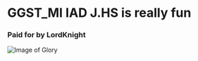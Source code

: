 # GGST_MI IAD J.HS is really fun
### Paid for by LordKnight

![Image of Glory](https://dustloop.com/wiki/images/0/0d/GGST_Millia_Rage_j.H_1_Hitbox.png)
